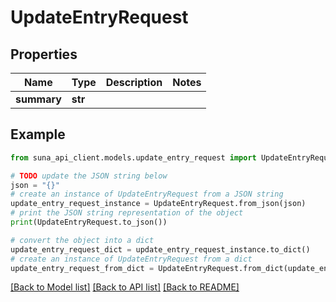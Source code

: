 # UpdateEntryRequest


## Properties

Name | Type | Description | Notes
------------ | ------------- | ------------- | -------------
**summary** | **str** |  | 

## Example

```python
from suna_api_client.models.update_entry_request import UpdateEntryRequest

# TODO update the JSON string below
json = "{}"
# create an instance of UpdateEntryRequest from a JSON string
update_entry_request_instance = UpdateEntryRequest.from_json(json)
# print the JSON string representation of the object
print(UpdateEntryRequest.to_json())

# convert the object into a dict
update_entry_request_dict = update_entry_request_instance.to_dict()
# create an instance of UpdateEntryRequest from a dict
update_entry_request_from_dict = UpdateEntryRequest.from_dict(update_entry_request_dict)
```
[[Back to Model list]](../README.md#documentation-for-models) [[Back to API list]](../README.md#documentation-for-api-endpoints) [[Back to README]](../README.md)


